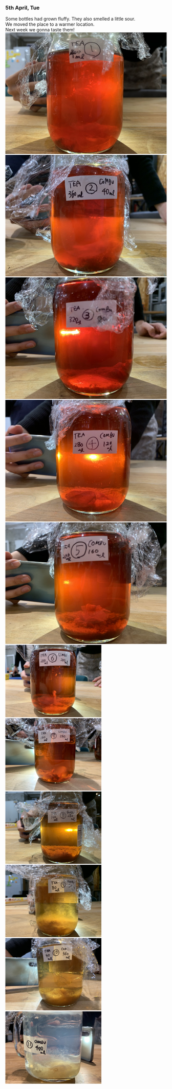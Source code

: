 ### 5th April, Tue

Some bottles had grown fluffy. They also smelled a little sour.<br>
We moved the place to a warmer location.<br>
Next week we gonna taste them!<br>
<img alt="img" src="images/IMG_3734.jpeg">
<img alt="img" src="images/IMG_3735.jpeg">
<img alt="img" src="images/IMG_3736.jpeg">
<img alt="img" src="images/IMG_3737.jpeg">
<img alt="img" src="images/IMG_3738.jpeg">
<img width="300" alt="img" src="images/IMG_3739.jpeg">
<img width="300" alt="img" src="images/IMG_3740.jpeg">
<img width="300" alt="img" src="images/IMG_3741.jpeg">
<img width="300" alt="img" src="images/IMG_3742.jpeg">
<img width="300" alt="img" src="images/IMG_3743.jpeg">
<img width="300" alt="img" src="images/IMG_3744.jpeg">